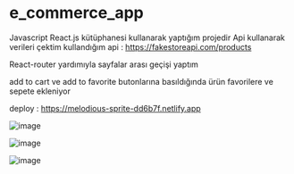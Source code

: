 # e_commerce_app

Javascript React.js kütüphanesi kullanarak yaptığım projedir
Api kullanarak verileri çektim 
kullandığım api : https://fakestoreapi.com/products

React-router yardımıyla sayfalar arası geçişi yaptım

add to cart ve add to favorite butonlarına basıldığında ürün favorilere ve sepete ekleniyor

deploy : https://melodious-sprite-dd6b7f.netlify.app

![image](https://user-images.githubusercontent.com/110103127/192514798-73e2c76e-c132-4a74-8e87-12c401a4a5b6.png)

![image](https://user-images.githubusercontent.com/110103127/192514915-b286656e-bab3-4be5-a414-e7f5ac3cf9ec.png)

![image](https://user-images.githubusercontent.com/110103127/192514975-06b7e3c8-5843-4ca2-8007-ba89a092c79c.png)



